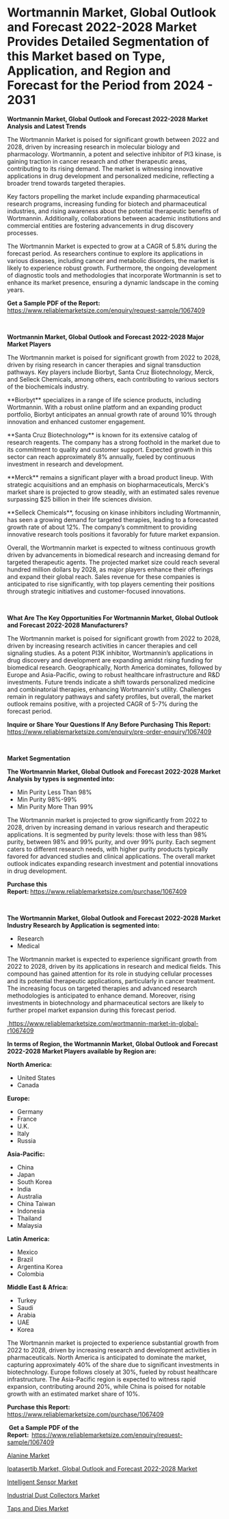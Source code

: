 <p><h1>Wortmannin Market, Global Outlook and Forecast 2022-2028 Market Provides Detailed Segmentation of this Market based on Type, Application, and Region and Forecast for the Period from 2024 - 2031</h1></p><p><strong>Wortmannin Market, Global Outlook and Forecast 2022-2028 Market Analysis and Latest Trends</strong></p>
<p><p>The Wortmannin Market is poised for significant growth between 2022 and 2028, driven by increasing research in molecular biology and pharmacology. Wortmannin, a potent and selective inhibitor of PI3 kinase, is gaining traction in cancer research and other therapeutic areas, contributing to its rising demand. The market is witnessing innovative applications in drug development and personalized medicine, reflecting a broader trend towards targeted therapies.</p><p>Key factors propelling the market include expanding pharmaceutical research programs, increasing funding for biotech and pharmaceutical industries, and rising awareness about the potential therapeutic benefits of Wortmannin. Additionally, collaborations between academic institutions and commercial entities are fostering advancements in drug discovery processes.</p><p>The Wortmannin Market is expected to grow at a CAGR of 5.8% during the forecast period. As researchers continue to explore its applications in various diseases, including cancer and metabolic disorders, the market is likely to experience robust growth. Furthermore, the ongoing development of diagnostic tools and methodologies that incorporate Wortmannin is set to enhance its market presence, ensuring a dynamic landscape in the coming years.</p></p>
<p><strong>Get a Sample PDF of the Report:&nbsp;</strong> <a href="https://www.reliablemarketsize.com/enquiry/request-sample/1067409">https://www.reliablemarketsize.com/enquiry/request-sample/1067409</a></p>
<p>&nbsp;</p>
<p><strong>Wortmannin Market, Global Outlook and Forecast 2022-2028 Major Market Players</strong></p>
<p><p>The Wortmannin market is poised for significant growth from 2022 to 2028, driven by rising research in cancer therapies and signal transduction pathways. Key players include Biorbyt, Santa Cruz Biotechnology, Merck, and Selleck Chemicals, among others, each contributing to various sectors of the biochemicals industry.</p><p>**Biorbyt** specializes in a range of life science products, including Wortmannin. With a robust online platform and an expanding product portfolio, Biorbyt anticipates an annual growth rate of around 10% through innovation and enhanced customer engagement.</p><p>**Santa Cruz Biotechnology** is known for its extensive catalog of research reagents. The company has a strong foothold in the market due to its commitment to quality and customer support. Expected growth in this sector can reach approximately 8% annually, fueled by continuous investment in research and development.</p><p>**Merck** remains a significant player with a broad product lineup. With strategic acquisitions and an emphasis on biopharmaceuticals, Merck's market share is projected to grow steadily, with an estimated sales revenue surpassing $25 billion in their life sciences division.</p><p>**Selleck Chemicals**, focusing on kinase inhibitors including Wortmannin, has seen a growing demand for targeted therapies, leading to a forecasted growth rate of about 12%. The company’s commitment to providing innovative research tools positions it favorably for future market expansion.</p><p>Overall, the Wortmannin market is expected to witness continuous growth driven by advancements in biomedical research and increasing demand for targeted therapeutic agents. The projected market size could reach several hundred million dollars by 2028, as major players enhance their offerings and expand their global reach. Sales revenue for these companies is anticipated to rise significantly, with top players cementing their positions through strategic initiatives and customer-focused innovations.</p></p>
<p>&nbsp;</p>
<p><strong>What Are The Key Opportunities For Wortmannin Market, Global Outlook and Forecast 2022-2028 Manufacturers?</strong></p>
<p><p>The Wortmannin market is poised for significant growth from 2022 to 2028, driven by increasing research activities in cancer therapies and cell signaling studies. As a potent PI3K inhibitor, Wortmannin’s applications in drug discovery and development are expanding amidst rising funding for biomedical research. Geographically, North America dominates, followed by Europe and Asia-Pacific, owing to robust healthcare infrastructure and R&D investments. Future trends indicate a shift towards personalized medicine and combinatorial therapies, enhancing Wortmannin's utility. Challenges remain in regulatory pathways and safety profiles, but overall, the market outlook remains positive, with a projected CAGR of 5-7% during the forecast period.</p></p>
<p><strong>Inquire or Share Your Questions If Any Before Purchasing This Report:</strong> <a href="https://www.reliablemarketsize.com/enquiry/pre-order-enquiry/1067409">https://www.reliablemarketsize.com/enquiry/pre-order-enquiry/1067409</a></p>
<p>&nbsp;</p>
<p><strong>Market Segmentation</strong></p>
<p><strong>The Wortmannin Market, Global Outlook and Forecast 2022-2028 Market Analysis by types is segmented into:</strong></p>
<p><ul><li>Min Purity Less Than 98%</li><li>Min Purity 98%-99%</li><li>Min Purity More Than 99%</li></ul></p>
<p><p>The Wortmannin market is projected to grow significantly from 2022 to 2028, driven by increasing demand in various research and therapeutic applications. It is segmented by purity levels: those with less than 98% purity, between 98% and 99% purity, and over 99% purity. Each segment caters to different research needs, with higher purity products typically favored for advanced studies and clinical applications. The overall market outlook indicates expanding research investment and potential innovations in drug development.</p></p>
<p><strong>Purchase this Report:&nbsp;</strong><a href="https://www.reliablemarketsize.com/purchase/1067409">https://www.reliablemarketsize.com/purchase/1067409</a></p>
<p>&nbsp;</p>
<p><strong>The Wortmannin Market, Global Outlook and Forecast 2022-2028 Market Industry Research by Application is segmented into:</strong></p>
<p><ul><li>Research</li><li>Medical</li></ul></p>
<p><p>The Wortmannin market is expected to experience significant growth from 2022 to 2028, driven by its applications in research and medical fields. This compound has gained attention for its role in studying cellular processes and its potential therapeutic applications, particularly in cancer treatment. The increasing focus on targeted therapies and advanced research methodologies is anticipated to enhance demand. Moreover, rising investments in biotechnology and pharmaceutical sectors are likely to further propel market expansion during this forecast period.</p></p>
<p><a href="https://www.reliablemarketsize.com/wortmannin-market-in-global-r1067409">&nbsp;https://www.reliablemarketsize.com/wortmannin-market-in-global-r1067409</a></p>
<p><strong>In terms of Region, the Wortmannin Market, Global Outlook and Forecast 2022-2028 Market Players available by Region are:</strong></p>
<p>
    <p> <strong> North America: </strong>
        <ul>
            <li>United States</li>
            <li>Canada</li>
        </ul>
        </p> 
    <p> <strong> Europe: </strong>
        <ul>
            <li>Germany</li>
            <li>France</li>
            <li>U.K.</li>
            <li>Italy</li>
            <li>Russia</li>
        </ul>
        </p> 
    <p> <strong> Asia-Pacific: </strong>
        <ul>
            <li>China</li>
            <li>Japan</li>
            <li>South Korea</li>
            <li>India</li>
            <li>Australia</li>
            <li>China Taiwan</li>
            <li>Indonesia</li>
            <li>Thailand</li>
            <li>Malaysia</li>
        </ul>
        </p> 
    <p> <strong> Latin America: </strong>
        <ul>
            <li>Mexico</li>
            <li>Brazil</li>
            <li>Argentina Korea</li>
            <li>Colombia</li>
        </ul>
        </p> 
    <p> <strong> Middle East & Africa: </strong>
        <ul>
            <li>Turkey</li>
            <li>Saudi</li>
            <li>Arabia</li>
            <li>UAE</li>
            <li>Korea</li>
        </ul>
    </p>
    </p>
<p><p>The Wortmannin market is projected to experience substantial growth from 2022 to 2028, driven by increasing research and development activities in pharmaceuticals. North America is anticipated to dominate the market, capturing approximately 40% of the share due to significant investments in biotechnology. Europe follows closely at 30%, fueled by robust healthcare infrastructure. The Asia-Pacific region is expected to witness rapid expansion, contributing around 20%, while China is poised for notable growth with an estimated market share of 10%.</p></p>
<p><strong>Purchase this Report: </strong><a href="https://www.reliablemarketsize.com/purchase/1067409">https://www.reliablemarketsize.com/purchase/1067409</a></p>
<p>&nbsp;<strong>Get a Sample PDF of the Report:&nbsp;&nbsp;</strong><a href="https://www.reliablemarketsize.com/enquiry/request-sample/1067409">https://www.reliablemarketsize.com/enquiry/request-sample/1067409</a></p>
<p><strong></strong></p>
<p><p><a href="https://issuu.com/reportprime-2/docs/alanine-market-size-2030.pptx_27d330458aadc8">Alanine Market</a></p><p><a href="https://github.com/RoccoManning/Market-Research-Report-List-7/blob/main/ipatasertib-market-global-outlook-and-forecast-2022-2028-market.md">Ipatasertib Market, Global Outlook and Forecast 2022-2028 Market</a></p><p><a href="https://medium.com/@jane.burgess8767574/the-intelligent-sensor-market-is-experiencing-higher-than-anticipated-demand-compared-to-518fadcb5166">Intelligent Sensor Market</a></p><p><a href="https://medium.com/@jane.burgess8767574/the-industrial-dust-collectors-market-industry-provides-a-comprehensive-and-current-analysis-of-1e9bc3c5382b">Industrial Dust Collectors Market</a></p><p><a href="https://www.linkedin.com/pulse/exploring-taps-dies-market-dynamics-global-trends-future-4p5ff?trackingId=vwVeqEI7S%2BKnv3x7%2B6AiJQ%3D%3D">Taps and Dies Market</a></p></p>